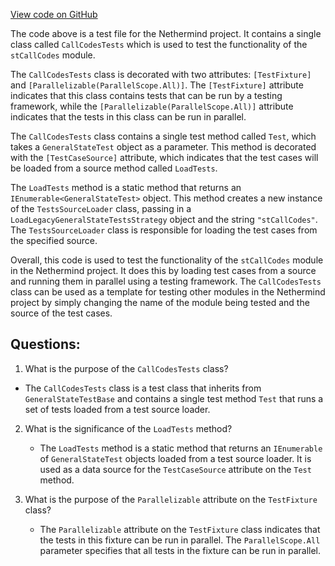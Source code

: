 [View code on GitHub](https://github.com/NethermindEth/nethermind/src/Nethermind/Ethereum.Blockchain.Legacy.Test/CallCodesTests.cs)

The code above is a test file for the Nethermind project. It contains a single class called `CallCodesTests` which is used to test the functionality of the `stCallCodes` module. 

The `CallCodesTests` class is decorated with two attributes: `[TestFixture]` and `[Parallelizable(ParallelScope.All)]`. The `[TestFixture]` attribute indicates that this class contains tests that can be run by a testing framework, while the `[Parallelizable(ParallelScope.All)]` attribute indicates that the tests in this class can be run in parallel.

The `CallCodesTests` class contains a single test method called `Test`, which takes a `GeneralStateTest` object as a parameter. This method is decorated with the `[TestCaseSource]` attribute, which indicates that the test cases will be loaded from a source method called `LoadTests`.

The `LoadTests` method is a static method that returns an `IEnumerable<GeneralStateTest>` object. This method creates a new instance of the `TestsSourceLoader` class, passing in a `LoadLegacyGeneralStateTestsStrategy` object and the string `"stCallCodes"`. The `TestsSourceLoader` class is responsible for loading the test cases from the specified source.

Overall, this code is used to test the functionality of the `stCallCodes` module in the Nethermind project. It does this by loading test cases from a source and running them in parallel using a testing framework. The `CallCodesTests` class can be used as a template for testing other modules in the Nethermind project by simply changing the name of the module being tested and the source of the test cases.
## Questions: 
 1. What is the purpose of the `CallCodesTests` class?
   - The `CallCodesTests` class is a test class that inherits from `GeneralStateTestBase` and contains a single test method `Test` that runs a set of tests loaded from a test source loader.

2. What is the significance of the `LoadTests` method?
   - The `LoadTests` method is a static method that returns an `IEnumerable` of `GeneralStateTest` objects loaded from a test source loader. It is used as a data source for the `TestCaseSource` attribute on the `Test` method.

3. What is the purpose of the `Parallelizable` attribute on the `TestFixture` class?
   - The `Parallelizable` attribute on the `TestFixture` class indicates that the tests in this fixture can be run in parallel. The `ParallelScope.All` parameter specifies that all tests in the fixture can be run in parallel.